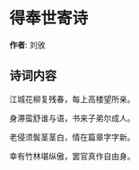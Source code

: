 # 得奉世寄诗

**作者**: 刘攽

## 诗词内容

江城花柳复残春，每上高楼望所亲。

身滞蛮舒谁与语，书来子弟尔成人。

老侵须鬓茎茎白，情在篇章字字新。

幸有竹林堪纵傲，罢官真作自由身。

